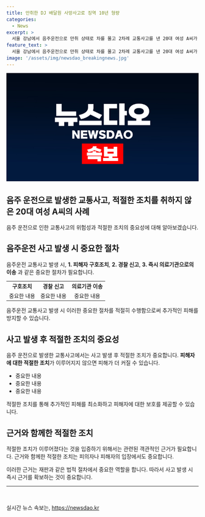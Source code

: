 ```yaml
---
title: 만취한 DJ 배달원 사망사고로 징역 10년 형량
categories:
  - News
excerpt: >
  서울 강남에서 음주운전으로 만취 상태로 차를 몰고 2차례 교통사고를 낸 20대 여성 A씨가 배달원을 치어 사망시켜 징역 10년 선고를 받았다. 법원은 음주운전의 과실을 강조하며 사망은 과실범이지만 음주운전은 고의범과 유사한 책임이라고 판단했다. 또한 A씨는 사고 후 적절한 구호조치를 하지 않아 유죄로 인정받았으며, 법정 진술이 변조 의심에 휘말렸다. 1차 사고 후 피해자를 방치하고, 2차 사고 직후에도 구호조치를 하지 않은 A씨의 책임이 인정되었다. (150자)
feature_text: >
  서울 강남에서 음주운전으로 만취 상태로 차를 몰고 2차례 교통사고를 낸 20대 여성 A씨가 배달원을 치어 사망시켜 징역 10년 선고를 받았다. 법원은 음주운전의 과실을 강조하며 사망은 과실범이지만 음주운전은 고의범과 유사한 책임이라고 판단했다. 또한 A씨는 사고 후 적절한 구호조치를 하지 않아 유죄로 인정받았으며, 법정 진술이 변조 의심에 휘말렸다. 1차 사고 후 피해자를 방치하고, 2차 사고 직후에도 구호조치를 하지 않은 A씨의 책임이 인정되었다. (150자)
image: '/assets/img/newsdao_breakingnews.jpg'
---
```


<p><img src="/assets/img/newsdao_breakingnews.jpg" alt="pcversion 속보" /></p>

<h2 data-ke-size="size26">음주 운전으로 발생한 교통사고, 적절한 조치를 취하지 않은 20대 여성 A씨의 사례</h2>

<p data-ke-size="size16">음주 운전으로 인한 교통사고의 위험성과 적절한 조치의 중요성에 대해 알아보겠습니다.</p>

<h2 data-ke-size="size24">음주운전 사고 발생 시 중요한 절차</h2>

<p data-ke-size="size16">음주운전 교통사고 발생 시, <b>1. 피해자 구호조치</b>, <b>2. 경찰 신고</b>, <b>3. 즉시 의료기관으로의 이송</b> 과 같은 중요한 절차가 필요합니다.</p>

<table>
    <tr>
        <td style="text-align: center; height: 17px;"><b>구호조치</b></td>
        <td style="text-align: center; height: 17px;"><b>경찰 신고</b></td>
        <td style="text-align: center; height: 17px;"><b>의료기관 이송</b></td>
    </tr>
    <tr>
        <td style="text-align: center;">중요한 내용</td>
        <td style="text-align: center;">중요한 내용</td>
        <td style="text-align: center;">중요한 내용</td>
    </tr>
</table>

<p data-ke-size="size16">음주운전 교통사고 발생 시 이러한 중요한 절차를 적절히 수행함으로써 추가적인 피해를 방지할 수 있습니다.</p>

<h2 data-ke-size="size24">사고 발생 후 적절한 조치의 중요성</h2>

<p data-ke-size="size16">음주 운전으로 발생한 교통사고에서는 사고 발생 후 적절한 조치가 중요합니다. <b>피해자에 대한 적절한 조치</b>가 이루어지지 않으면 피해가 더 커질 수 있습니다.</p>

<ul>
    <li>중요한 내용</li>
    <li>중요한 내용</li>
    <li>중요한 내용</li>
</ul>

<p data-ke-size="size16">적절한 조치를 통해 추가적인 피해를 최소화하고 피해자에 대한 보호를 제공할 수 있습니다.</p>

<h2 data-ke-size="size24">근거와 함께한 적절한 조치</h2>

<p data-ke-size="size16">적절한 조치가 이루어졌다는 것을 입증하기 위해서는 관련된 객관적인 근거가 필요합니다. 근거와 함께한 적절한 조치는 피의자나 피해자의 입장에서도 중요합니다.</p>

<p data-ke-size="size16">이러한 근거는 재판과 같은 법적 절차에서 중요한 역할을 합니다. 따라서 사고 발생 시 즉시 근거를 확보하는 것이 중요합니다.</p>

<hr>

<p data-ke-size="size16">&nbsp;</p>
실시간 뉴스 속보는, <a href="https://newsdao.kr" rel="dofollow">https://newsdao.kr</a>


